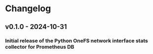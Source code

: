 # Changelog

## v0.1.0 - 2024-10-31

### Initial release of the Python OneFS network interface stats collector for Prometheus DB
